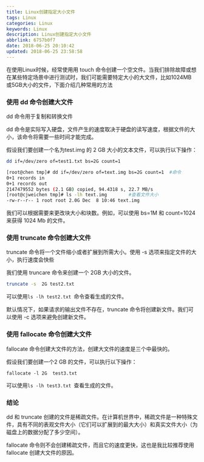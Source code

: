 ```yaml
---
title: Linux创建指定大小文件
tags: Linux
categories: Linux
keywords: Linux
description: Linux创建指定大小文件
abbrlink: 6757b0f7
date: 2018-06-25 20:10:42
updated: 2018-06-25 23:58:58
---
```


在使用Linux时候，经常使用用 touch 命令创建一个空文件。当我们排除故障或想在某些特定场景中进行测试时，我们可能需要特定大小的大文件，比如1024MB 或5GB大小的文件，下面介绍几种常用的方法

### 使用 dd 命令创建大文件

dd 命令用于复制和转换文件

dd 命令是实际写入硬盘，文件产生的速度取决于硬盘的读写速度，根据文件的大小，该命令将需要一些时间才能完成。

假设我们要创建一个名为test.img 的 2 GB 大小的文本文件，可以执行以下操作：

```bash
dd if=/dev/zero of=test1.txt bs=2G count=1
```

```bash
[root@chen tmp]# dd if=/dev/zero of=text.img bs=2G count=1  #命令
0+1 records in
0+1 records out
2147479552 bytes (2.1 GB) copied, 94.4318 s, 22.7 MB/s
[root@cjweichen tmp]# ls -lh text.img        #查看文件大小
-rw-r--r-- 1 root root 2.0G Dec  8 10:46 text.img
```

我们可以根据需要来更改块大小和块数。例如，可以使用 bs=1M 和 count=1024 来获得 1024 Mb 的文件。

### 使用 truncate 命令创建大文件

truncate 命令将一个文件缩小或者扩展到所需大小。使用 -s 选项来指定文件的大小，执行速度会快些

我们使用 truncare 命令来创建一个 2GB 大小的文件。

```bash
truncate -s  2G test2.txt
```

可以使用`ls -lh test2.txt `命令查看生成的文件。

默认情况下，如果请求的输出文件不存在，truncate 命令将创建新文件。我们可以使用 -c 选项来避免创建新文件。

### 使用 fallocate 命令创建大文件

fallocate 命令创建大文件的方法，创建大文件的速度是三个中最快的。

假设我们要创建一个2 GB 的文件，可以执行以下操作：

```
fallocate -l 2G  test3.txt 
```

可以使用`ls -lh test3.txt `查看生成的文件。

### 结论

dd 和 truncate 创建的文件是稀疏文件。在计算机世界中，稀疏文件是一种特殊文件，具有不同的表观文件大小（它们可以扩展到的最大大小）和真实文件大小（为磁盘上的数据分配了多少空间）。

fallocate 命令则不会创建稀疏文件，而且它的速度更快，这也是我比较推荐使用 fallocate 创建大文件的原因。
